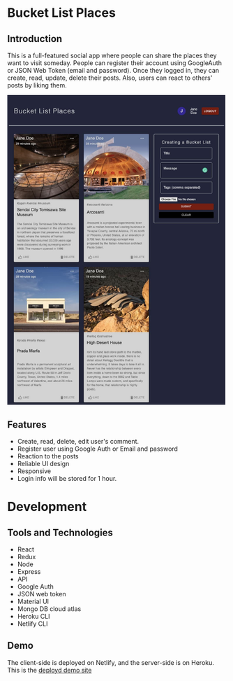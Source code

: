 # Bucket List Places
## Introduction
This is a full-featured social app where people can share the places they want to visit someday. People can register their account using GoogleAuth or JSON Web Token (email and password). Once they logged in, they can create, read, update, delete their posts. Also, users can react to others' posts by liking them.
<p float='left'>
<img src="./assets/1.jpg" alt="bucket list places" width="500"/> 
</p>

## Features
- Create, read, delete, edit user's comment.
- Register user using Google Auth or Email and password
- Reaction to the posts
- Reliable UI design
- Responsive
- Login info will be stored for 1 hour. 

# Development
## Tools and Technologies

- React
- Redux
- Node
- Express
- API
- Google Auth
- JSON web token
- Material UI
- Mongo DB cloud atlas
- Heroku CLI
- Netlify CLI

## Demo
The client-side is deployed on Netlify, and the server-side is on Heroku.
This is the [deployd demo site](https://bucketlistplaces.netlify.app/)